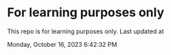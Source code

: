 # For learning purposes only
This repo is for learning purposes only.
Last updated at

Monday, October 16, 2023 6:42:32 PM

